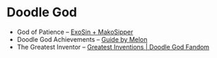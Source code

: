 # Doodle God

- God of Patience – [ExoSin + MakoSipper](https://www.trueachievements.com/a225900/god-of-patience-achievement)
- Doodle God Achievements – [Guide by Melon](https://steamcommunity.com/sharedfiles/filedetails/?id=524424372)
- The Greatest Inventor – [Greatest Inventions | Doodle God Fandom](https://doodlegod.fandom.com/wiki/Greatest_Inventions)